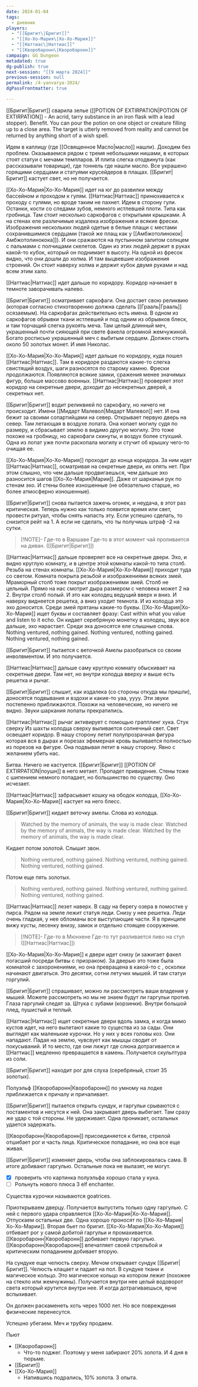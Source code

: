 ```yaml
---
date: 2024-01-04
tags:
  - дневник
players:
  - "[[Бригит\|Бригит]]"
  - "[[Хо-Хо-Мария\|Хо-Хо-Мария]]"
  - "[[Наттиас\|Наттиас]]"
  - "[[Кворобаронн\|Кворобаронн]]"
campaign: GG Dungeon
metadated: true
dg-publish: true
next-session: "[[9 марта 2024]]"
previous-session: null
permalink: /4-yanvarya-2024/
dgPassFrontmatter: true

---
```


[[Бригит\|Бригит]] сварила зелье ([[POTION OF EXTIRPATION\|POTION OF EXTIRPATION]] - An acrid, tarry substance in an iron flask with a lead stopper). Benefit. You can pour the potion on one object or creature filling up to a close area. The target is utterly removed from reality and cannot be returned by anything short of a wish spell.

Идем в каплицу (где [[Освященное Масло\|масло]] нашли). Доходим без проблем. Оказываемся рядом с тремя небольшими нишами, в которых стоят статуи с мечами темпларов. И плита слегка отодвинута (как рассказывали товарищи), где тоннель где нашли масло. Все украшено горящими сердцами и статуями крусейдеров в плащах.  [[Бригит\|Бригит]] кастует свет, но не получается.

[[Хо-Хо-Мария\|Хо-Хо-Мария]] идет на юг до развилки между бассейном и  проходом к гулям. [[Наттиас\|Наттиас]] принюхивается к проходу с гулями, но вроде таким не пахнет. Идем в сторону гули. Останки, кости со следами зубов, немного истлевшей плоти. Типа как гробница. Там стоит несколько саркофагов с открытыми крышками. А на стенах еле различимые издалека изображения и всякие фрески. Изображения нескольких людей одетые в белые плащи с местами сохранившимися сердцами (такой же плащ как у [[Амбжотолинокок\|Амбжотолинокока]]). И они сражаются на пустынном залитом солнцем с пальмами с полчищами скелетов. Один из этих людей держит в руках какой-то кубок, который он поднимает в высоту. На одной из фресок видно, что они дошли до холма. И там выцвевшие изображения строений. Он стоит наверху холма и держит кубок двумя руками и над всем этим хало. 

[[Наттиас\|Наттиас]] идет дальше по коридору. Коридор начинает в темноте заворачивать налево. 

[[Бригит\|Бригит]] осматривает саркофаги. Она достает свою реликвию (которая согласно стихотворению должна сделать [[Грааль\|Грааль]] осязаемым). На саркофагах действительно есть имена. В одном из саркофагов обрывки ткани истлевшей и под одним из обрывков блеск, и там торчащий слегка рукоять меча. Там целый длинный меч, украшенный почти сияющей при свете факела огромной жемчужиной. Богато росписью украшенный меч с выбитым сердцем. Должен стоить около 50 золотых монет. И имя Николас.

[[Хо-Хо-Мария\|Хо-Хо-Мария]] идет дальше по коридору, куда пошел [[Наттиас\|Наттиас]]. Там в коридоре раздаются какие-то слегка свистящий воздух, шаги разносятся по старому камню. Фрески продолжаются. Появляются всякие замки, сражения менее значимых фигур, больше массово военных. [[Наттиас\|Наттиас]] проверяет этот коридор на секретные двери, доходит до несекретных дверей, а секретных нет.

[[Бригит\|Бригит]] водит реликвией по саркофагу, но ничего не происходит. Имени [[Мидарт Малевол\|Мидарт Малевол]] нет. И она бежит за своими сопартийцами на север. Открывает первую дверь на север. Там летающая в воздухе лопата. Она копает могилу судя по размеру, и сбрасывает землю в видимо другую могилу. Это тоже похоже на гробницу, но саркофаги скинуты, и воздух более стухший. Одна из лопат уже почти раскопала могилу и стучит об крышку чего-то очищая ее. 

[[Хо-Хо-Мария\|Хо-Хо-Мария]] проходит до конца коридора. За ним идет [[Наттиас\|Наттиас]], осматривая на секретные двери, их опять нет. При этом слышно, что чем дальше продвигаешься, чем дальше эхо разносится шагов [[Хо-Хо-Мария\|Марии]]. Даже от шарканья рук по стенам эхо. И стены более изношенные (не обязательно старше, но более атмосферно изношенные). 

[[Бригит\|Бригит]] снова пытается зажечь огонек, и неудача, в этот раз критическая. Теперь нужно как только появится время или свет, провести ритуал, чтобы снять напасть эту. Если успешно сделать, то снизится рейт на 1. А если не сделать, что ты получишь штраф -2 на сутки.

> [!NOTE]- Где-то в Варшаве
>Где-то в этот момент чай проливается на диван. ([[Бригит\|Бригит]])

[[Наттиас\|Наттиас]] дальше проверяет все на секретные двери. Эхо, и видно круглую комнату, и в центре этой комнаты какой-то типа столб. Резьба на стенах комнаты. [[Хо-Хо-Мария\|Хо-Хо-Мария]] приходит туда со светом. Комната покрыта резьбой и изображениями всяких змей. Мраморный столб тоже покрыт изображениями змей. Столб не цельный. Прямо на нас смотрит дыра размером с человека может 2 на 2. Внутри столб полый. И это как колодец ведущий вверх и вниз. И наверху виднеется решетка, а вниз уходит темнота. И из колодца это эхо доносится. Среди змей прятаны какие-то буквы. [[Хо-Хо-Мария\|Хо-Хо-Мария]] ищет буквы и составляет фразу: Cast within what you value and listen to it echo. Он кидает серебряную монетку в колодец, звук все дальше, эхо нарастает. Среди эха доносятся еле слышные слова. Nothing ventured, nothing gained. Nothing ventured, nothing gained. Nothing ventured, nothing gained.

[[Бригит\|Бригит]] пытается с веточкой Амелы разобраться со своим инволвментом. И это получается. 

[[Наттиас\|Наттиас]] дальше саму круглую комнату обыскивает на секретные двери. Там нет, но внутри колодца вверху и выше есть решетка и рычаг. 

[[Бригит\|Бригит]] слышит, как издалека (со стороны откуда мы пришли), доносятся подвывания и вздохи и какие-то уаа, уууу. Эти звуки постепенно приближаются. Похожи на человеческие, но ничего не видно. Звуки шаркания лопаты прекратились. 

[[Наттиас\|Наттиас]] рычаг активирует с помощью грапплинг хука. Стук сверху Из шахты колодца сверху выливается солнечный свет. Свет освещает коридор. В нашу сторону летит полупрозрачная фигура которая вся в дырах и порезах эфемерная кровь выливается полностью из порезов на фигуре. Она подвывая летит в нашу сторону. Явно с желанием убить нас. 

Битва. Ничего не кастуется. [[Бригит\|Бригит]] [[POTION OF EXTIRPATION\|поушн]] в него метает. Пропадет привидение. Стены тоже с шипением немного попадает, но большинство по существу. Оно исчезает.

[[Наттиас\|Наттиас]] забрасывает кошку на ободок колодца, [[Хо-Хо-Мария\|Хо-Хо-Мария]] кастует на него блесс. 

[[Бригит\|Бригит]] кидает веточку амелы. Слова из колодца. 

> Watched by the memory of animals, the way is made clear. Watched by the memory of animals, the way is made clear. Watched by the memory of animals, the way is made clear.

Кидает потом золотой.  Слышит звон.

>Nothing ventured, nothing gained. Nothing ventured, nothing gained. Nothing ventured, nothing gained.

Потом еще пять золотых.

> Nothing ventured, nothing gained. Nothing ventured, nothing gained. Nothing ventured, nothing gained.

[[Наттиас\|Наттиас]] лезет наверх. В саду на берегу озера в помостке у пирса. Рядом на земле лежит статуя леди. Снизу у нее решетка. Леди очень гладкая, у нее обломаны все выступающие части. Я в принципе вижу кусты, лесенку внизу, замок и отдельно стоящее сооружение. 

>[!NOTE]- Где-то в Мюнхене
> Где-то тут разливается пиво на стул ([[Наттиас\|Наттиас]])

[[Хо-Хо-Мария\|Хо-Хо-Мария]] к двери идет снизу (и зажигает факел погасший посреди битвы с призраком). За дверью это тоже была комнатой с захоронениями, но она превращена в какой-то с , осколки начинают двигаться. Это десятки, сотни летучих мышей. И там статуи горгулий.

[[Бригит\|Бригит]] спрашивает, можно ли рассмотреть ваши владения у мышей. Можете рассмотреть но мы не знаем будут ли гаргульи против. Глаза гаргулий следят за. Штука с зубами (корзинки). Внутри большой плед, пушистый и теплый. 

[[Наттиас\|Наттиас]] ищет секретные двери вдоль замка, и когда мимо кустов идет, на него вылетают какие то существа из за сады. Они выглядят как маленькие курочки. Но у них у всех головы коз. Они нападают. Падая на землю, чувсвует как мышцы сводит от покусываний. И то место, где они лижут где слюна дотрагивается и [[Наттиас]] медленно превращается в камень. Получается скульптура из соли. 

[[Бригит\|Бригит]] находит рог для слуха (серебряный, стоит 35 золотых).

Полуэльф [[Кворобаронн\|Кворобаронн]] по умному на лодке приближается к причалу и причаливает. 

[[Бригит\|Бригит]] пытается открыть сундук, и гаргульи срываются с постаментов и несутся к ней. Она закрывает дверь выбегает. Там сразу же удар с той стороны. Не удерживает. Одна проникает, остальных удается задержать. 

[[Кворобаронн\|Кворобаронн]] присоединяется к битве, стрелой отшибает рог и часть лица. Критическое попадание, но она все еще живая. 

[[Бригит\|Бригит]] изменяет дверь, чтобы она заблокировалась сама. В итоге добивают гаргулью. Остальные пока не вылазят, не могут.

- [x] проверить что картинка полуэльфа хорошо стала у кука.
- [ ] Рольнуть нового плюса 3 elf enchanter.

Существа курочки называются goatrices.

Приоткрываем дверцу. Получается выпустить только одну гаргулью. С ней с первого удара справляется [[Хо-Хо-Мария\|Хо-Хо-Мария]]. Отпускаем остальных две. Одна хорошо проносят по [[Хо-Хо-Мария\|Хо-Хо-Марии]]. Вторая бьет по бригит. [[Хо-Хо-Мария\|Хо-Хо-Мария]] отбивает рог у самой добитой гаргульи и промахивается. [[Кворобаронн\|Кворобаронн]] добивает первую гаргулью. [[Кворобаронн\|Кворобаронн]] впечатляет своей стрельбой и критическим попаданием добивает вторую. 

На сундуке еще челюсть сверху. Мечом открывает сундук [[Бригит\|Бригит]]. Челюсть клацает и падает на пол. В сундуке ткани и магическое кольцо. Это магическое кольцо на котором лежит (похожее на стекло или жемчужины). Получается внутри нее целый водоворот света который крутится внутри нее. И когда дотрагиваешься, ярче вспыхивает. 

Он должен раскаменеть хоть через 1000 лет. Но все повреждения физические перенесутся. 

Успешно убегаем.
Меч и трубку продаем.

Пьют
- [[Кворобаронн]]
	- Что-то поджег. Поэтому у меня забирают 20% золота. И 4 дня в тюрьме.
- [[Бригит]]
- [[Хо-Хо-Мария]]
	- Напившись подрались, 10% золота. 3 опыта.